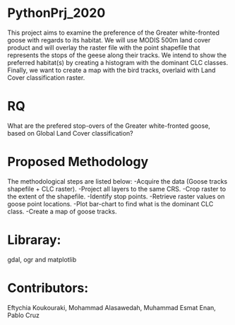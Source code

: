 # PythonPrj_2020
This project aims to examine the preference of the Greater white-fronted goose with regards to its habitat. We will use MODIS  500m land cover product and will overlay the raster file with the point shapefile that represents the stops of the geese along their tracks. We intend to show the preferred habitat(s) by creating a histogram with the dominant CLC classes. Finally, we want to create a map with the bird tracks, overlaid with Land Cover classification raster.

# RQ
What are the prefered stop-overs of the Greater white-fronted goose, based on Global Land Cover classification?

# Proposed Methodology
The methodological steps are listed below:
  -Acquire the data (Goose tracks shapefile + CLC raster).
  -Project all layers to the same CRS.
  -Crop raster to the extent of the shapefile.
  -Identify stop points.
  -Retrieve raster values on goose point locations.
  -Plot bar-chart to find what is the dominant CLC class.
  -Create a map of goose tracks.


# Libraray: 
gdal, ogr and matplotlib

# Contributors:
Eftychia Koukouraki, Mohammad Alasawedah, Muhammad Esmat Enan, Pablo Cruz

